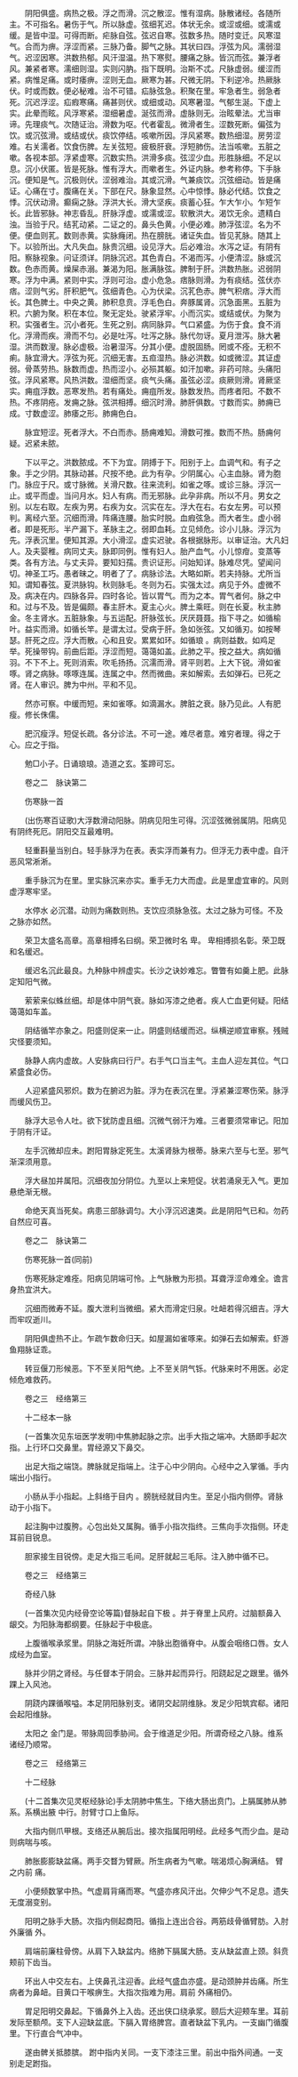 <!-- { "loadSidebar": true } -->
　　阴阳俱盛。病热之极。浮之而滑。沉之散涩。惟有湿病。脉散诸经。各随所主。不可指名。暑伤于气。所以脉虚。弦细芤迟。体状无余。或涩或细。或濡或缓。是皆中湿。可得而断。疟脉自弦。弦迟自寒。弦数多热。随时变迁。风寒湿气。合而为痹。浮涩而紧。三脉乃备。脚气之脉。其状曰四。浮弦为风。濡弱湿气。迟涩因寒。洪数热郁。风汗湿温。热下寒熨。腰痛之脉。皆沉而弦。兼浮者风。兼紧者寒。濡细则湿。实则闪肭。指下既明。治斯不忒。尺脉虚弱。缓涩而紧。病惟足痛。或时痿痹。涩则无血。厥寒为甚。尺微无阴。下利逆冷。热厥脉伏。时或而数。便必秘难。治不可错。疝脉弦急。积聚在里。牢急者生。弱急者死。沉迟浮涩。疝瘕寒痛。痛甚则伏。或细或动。风寒暑湿。气郁生涎。下虚上实。此晕而眩。风浮寒紧。湿细暑虚。涎弦而滑。虚脉则无。治眩晕法。尤当审谛。先理痰气。次随证治。滑数为呕。代者霍乱。微滑者生。涩数死断。偏弦为饮。或沉弦滑。或结或伏。痰饮停结。咳嗽所因。浮风紧寒。数热细湿。房劳涩难。右关濡者。饮食伤脾。左关弦短。疲极肝衰。浮短肺伤。法当咳嗽。五脏之嗽。各视本部。浮紧虚寒。沉数实热。洪滑多痰。弦涩少血。形胜脉细。不足以息。沉小伏匿。皆是死脉。惟有浮大。而嗽者生。外证内脉。参考称停。下手脉沉。便知是气。沉极则伏。涩弱难治。其或沉滑。气兼痰饮。沉弦细动。皆是痛证。心痛在寸。腹痛在关。下部在尺。脉象显然。心中惊悸。脉必代结。饮食之悸。沉伏动滑。癫痫之脉。浮洪大长。滑大坚疾。痰蓄心狂。乍大乍小。乍短乍长。此皆邪脉。神志昏乱。肝脉浮虚。或濡或涩。软散洪大。渴饮无余。遗精白浊。当验于尺。结芤动紧。二证之的。鼻头色黄。小便必难。肺浮弦涩。名为不便。便血则芤。数则赤黄。实脉癃闭。热在膀胱。诸证失血。皆见芤脉。随其上下。以验所出。大凡失血。脉贵沉细。设见浮大。后必难治。水泻之证。有阴有阳。察脉视象。问证须详。阴脉沉迟。其色青白。不渴而泻。小便清涩。脉或沉数。色赤而黄。燥屎赤溺。兼渴为阳。胀满脉弦。脾制于肝。洪数热胀。迟弱阴寒。浮为中满。紧则中实。浮则可治。虚小危急。痞脉则滑。为有痰结。弦伏亦痞。涩则气劣。肝积肥气。弦细青色。心为伏梁。沉芤色赤。脾气积痞。浮大而长。其色脾土。中央之黄。肺积息贲。浮毛色白。奔豚属肾。沉急面黑。五脏为积。六腑为聚。积在本位。聚无定处。驶紧浮牢。小而沉实。或结或伏。为聚为积。实强者生。沉小者死。生死之别。病同脉异。气口紧盛。为伤于食。食不消化。浮滑而疾。滑而不匀。必是吐泻。吐泻之脉。脉代勿讶。夏月泄泻。脉大暑湿。洪而数溲。脉必虚极。治暑湿泻。分其小便。虚脱固肠。罔或不痊。无积不痢。脉宜滑大。浮弦为死。沉细无害。五疸湿热。脉必洪数。如或微涩。其证虚弱。骨蒸劳热。脉数而虚。热而涩小。必殒其躯。如汗加嗽。非药可除。头痛阳弦。浮风紧寒。风热洪数。湿细而坚。痰气头痛。虽弦必涩。痰厥则滑。肾厥坚实。痈疽浮数。恶寒发热。若有痛处。痈疽所发。脉数发热。而疼者阳。不数不热。不疼阴疮。发痈之脉。弦洪相搏。细沉时滑。肺肝俱数。寸数而实。肺痈已成。寸数虚涩。肺痿之形。肺痈色白。

　　脉宜短涩。死者浮大。不白而赤。肠痈难知。滑数可推。数而不热。肠痈何疑。迟紧未脓。

　　下以平之。洪数脓成。不下为宜。阴搏于下。阳别于上。血调气和。有子之象。手之少阴。其脉动甚。尺按不绝。此为有孕。少阴属心。心主血脉。肾为胞门。脉应于尺。或寸脉微。关滑尺数。往来流利。如雀之啄。或诊三脉。浮沉一止。或平而虚。当问月水。妇人有病。而无邪脉。此孕非病。所以不月。男女之别。以左右取。左疾为男。右疾为女。沉实在左。浮大在右。右女左男。可以预判。离经六至。沉细而滑。阵痛连腰。胎实时脱。血瘕弦急。而大者生。虚小弱者。即是死形。半产漏下。革脉主之。弱即血耗。立见倾危。诊小儿脉。浮沉为先。浮表沉里。便知其源。大小滑涩。虚实迟驶。各根据脉形。以审证治。大凡妇人。及夫婴稚。病同丈夫。脉即同例。惟有妇人。胎产血气。小儿惊疳。变蒸等类。各有方法。与丈夫异。要知妇孺。贵识证形。问始知详。脉难尽凭。望闻问切。神圣工巧。愚者昧之。明者了了。病脉诊法。大略如斯。若夫持脉。尤所当知。谓知春弦。夏洪脉钩。秋则脉毛。冬则为石。实强太过。病见于外。虚微不及。病决在内。四脉各异。四时各论。皆以胃气。而为之本。胃气者何。脉之中和。过与不及。皆是偏颇。春主肝木。夏主心火。脾土乘旺。则在长夏。秋主肺金。冬主肾水。五脏脉象。与五运配。肝脉弦长。厌厌聂聂。指下寻之。如循榆叶。益实而滑。如循长竿。是谓太过。受病于肝。急如张弦。又如循刃。如按琴瑟。肝死之应。浮大而散。心和且安。累累如环。如循琅 。病则益数。如鸡足举。死操带钩。前曲后距。浮涩而短。蔼蔼如盖。此肺之平。按之益大。病如循羽。不下不上。死则消索。吹毛扬扬。沉濡而滑。肾平则若。上大下锐。滑如雀啄。肾之病脉。啄啄连属。连属之中。然而微曲。来如解索。去如弹石。已死之肾。在人审识。脾为中州。平和不见。

　　然亦可察。中缓而短。来如雀啄。如滴漏水。脾脏之衰。脉乃见此。人有肥瘦。修长侏儒。

　　肥沉瘦浮。短促长疏。各分诊法。不可一途。难尽者意。难穷者理。得之于心。应之于指。

　　勉□小子。日诵琅琅。造道之玄。筌蹄可忘。

　　卷之二　脉诀第二

　　伤寒脉一首

　　(出伤寒百证歌)大浮数滑动阳脉。阴病见阳生可得。沉涩弦微弱属阴。阳病见有阴终死厄。阴阳交互最难明。

　　轻重斟量当别白。轻手脉浮为在表。表实浮而兼有力。但浮无力表中虚。自汗恶风常淅淅。

　　重手脉沉为在里。里实脉沉来亦实。重手无力大而虚。此是里虚宜审的。风则虚浮寒牢坚。

　　水停水 必沉潜。动则为痛数则热。支饮应须脉急弦。太过之脉为可怪。不及之脉亦如然。

　　荣卫太盛名高章。高章相搏名曰纲。荣卫微时名 卑。 卑相搏损名彰。荣卫既和名缓迟。

　　缓迟名沉此最良。九种脉中辨虚实。长沙之诀妙难忘。瞥瞥有如羹上肥。此脉定知阳气微。

　　萦萦来似蛛丝细。却是体中阴气衰。脉如泻漆之绝者。疾人亡血更何疑。阳结蔼蔼如车盖。

　　阴结循竿亦象之。阳盛则促来一止。阴盛则结缓而迟。纵横逆顺宜审察。残贼灾怪要须知。

　　脉静人病内虚故。人安脉病曰行尸。右手气口当主气。主血人迎左其位。气口紧盛食必伤。

　　人迎紧盛风邪炽。数为在腑迟为脏。浮为在表沉在里。浮紧兼涩寒伤荣。脉浮而缓风伤卫。

　　脉浮大忌令人吐。欲下犹防虚且细。沉微气弱汗为难。三者要须常审记。阳加于阴有汗证。

　　左手沉微却应未。跗阳胃脉定死生。太溪肾脉为根蒂。脉来六至与七至。邪气渐深须用意。

　　浮大昼加并属阳。沉细夜加分阴位。九至以上来短促。状若涌泉无入气。更加悬绝渐无根。

　　命绝天真当死矣。病患三部脉调匀。大小浮沉迟速类。此是阴阳气已和。勿药自然应可喜。

　　卷之二　脉诀第二

　　伤寒死脉一首(同前)

　　伤寒死脉定难痊。阳病见阴端可怜。上气脉散为形损。耳聋浮涩命难全。谵言身热宜洪大。

　　沉细而微寿不延。腹大泄利当微细。紧大而滑定归泉。吐衄若得沉细吉。浮大而牢叹逝川。

　　阴阳俱虚热不止。乍疏乍数命归天。如屋漏如雀啄来。如弹石去如解索。虾游鱼翔脉证乖。

　　转豆偃刀形候恶。下不至关阳气绝。上不至关阴气铄。代脉来时不用医。必定倾危难救药。

　　卷之三　经络第三

　　十二经本一脉

　　(一首集次见东垣医学发明)中焦肺起脉之宗。出手大指之端冲。大肠即手起次指。上行环口交鼻里。胃经源又下鼻交。

　　出足大指之端饶。脾脉就足指端上。注于心中少阴向。心经中之入掌循。手内端出小指行。

　　小肠从手小指起。上斜络于目内 。膀胱经就目内生。至足小指内侧停。肾脉动于小指下。

　　起注胸中过腹胯。心包出处又属胸。循手小指次指终。三焦向手次指侧。环走耳前目锐息。

　　胆家接生目锐傍。走足大指三毛间。足肝就起三毛际。注入肺中循不已。

　　卷之三　经络第三

　　奇经八脉

　　(一首集次见内经骨空论等篇)督脉起自下极 。并于脊里上风府。过脑额鼻入龈交。为阳脉海都纲要。任脉起于中极底。

　　上腹循喉承浆里。阴脉之海妊所谓。冲脉出胞循脊中。从腹会咽络口唇。女人成经为血室。

　　脉并少阴之肾经。与任督本于阴会。三脉并起而异行。阳跷起足之跟里。循外踝上入风池。

　　阴跷内踝循喉嗌。本足阴阳脉别支。诸阴交起阴维脉。发足少阳筑宾郗。诸阳会起阳维脉。

　　太阳之 金门是。带脉周回季胁间。会于维道足少阳。所谓奇经之八脉。维系诸经乃顺常。

　　卷之三　经络第三

　　十二经脉

　　(十二首集次见灵枢经脉论)手太阴肺中焦生。下络大肠出贲门。上膈属肺从肺系。系横出腋 中行。肘臂寸口上鱼际。

　　大指内侧爪甲根。支络还从腕后出。接次指属阳明经。此经多气而少血。是动则病喘与咳。

　　肺胀膨膨缺盆痛。两手交瞀为臂厥。所生病者为气嗽。喘渴烦心胸满结。 臂之内前 痛。

　　小便频数掌中热。气虚肩背痛而寒。气盛亦疼风汗出。欠伸少气不足息。遗失无度溺变别。

　　阳明之脉手大肠。次指内侧起商阳。循指上连出合谷。两筋歧骨循臂肪。入肘外廉循 外。

　　肩端前廉柱骨傍。从肩下入缺盆内。络肺下膈属大肠。支从缺盆直上颈。斜贲颊前下齿当。

　　环出人中交左右。上侠鼻孔注迎香。此经气盛血亦盛。是动颈肿并齿痛。所生病者为鼻衄。目黄口干喉痹生。大指次指难为用。肩前 外痛相仍。

　　胃足阳明交鼻起。下循鼻外上入齿。还出侠口绕承浆。颐后大迎颊车里。耳前发际至额颅。支下人迎缺盆底。下膈入胃络脾宫。直者缺盆下乳内。一支幽门循腹里。下行直合气冲中。

　　遂由髀关抵膝膑。 跗中指内关同。一支下漆注三里。前出中指外间通。一支别走足跗指。


